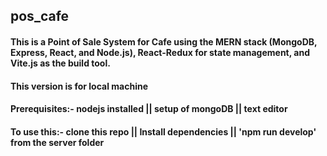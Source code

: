 ## pos_cafe
#### This is a Point of Sale System for Cafe using the MERN stack (MongoDB, Express, React, and Node.js), React-Redux for state management, and Vite.js as the build tool.
#### This version is for **local machine**
#### Prerequisites:- nodejs installed || setup of mongoDB || text editor
#### To use this:- clone this repo || Install dependencies || 'npm run develop' from the server folder


